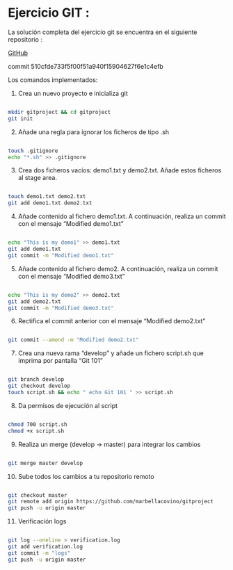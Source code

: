 
# Ejercicio GIT :

La solución completa del ejercicio git se encuentra en el siguiente repositorio :

[GitHub](https://github.com/marbellacovino/gitproject)

commit 510cfde733f5f00f51a940f15904627f6e1c4efb

Los comandos implementados:

1. Crea un nuevo proyecto e inicializa git
```sh

mkdir gitproject && cd gitproject
git init

```
2. Añade una regla para ignorar los ficheros de tipo .sh
```sh

touch .gitignore
echo "*.sh" >> .gitignore

```
3. Crea dos ficheros vacíos: demo1.txt y demo2.txt. Añade estos ficheros al stage
area.
```sh

touch demo1.txt demo2.txt
git add demo1.txt demo2.txt

```

4. Añade contenido al fichero demo1.txt. A continuación, realiza un commit con el
mensaje “Modified demo1.txt”

```sh

echo "This is my demo1" >> demo1.txt
git add demo1.txt
git commit -m "Modified demo1.txt"

```
5. Añade contenido al fichero demo2. A continuación, realiza un commit con el
mensaje “Modified demo3.txt”

```sh

echo "This is my demo2" >> demo2.txt
git add demo2.txt
git commit -m "Modified demo3.txt"

```

6. Rectifica el commit anterior con el mensaje “Modified demo2.txt”

```sh

git commit --amend -m "Modified demo2.txt"

```

7. Crea una nueva rama “develop” y añade un fichero script.sh que imprima por
pantalla “Git 101”

```sh

git branch develop
git checkout develop
touch script.sh && echo " echo Git 101 " >> script.sh

```

8. Da permisos de ejecución al script

```sh

chmod 700 script.sh
chmod +x script.sh

```

9. Realiza un merge (develop -> master) para integrar los cambios

```sh

git merge master develop

```

10. Sube todos los cambios a tu repositorio remoto

```sh

git checkout master 
git remote add origin https://github.com/marbellacovino/gitproject
git push -u origin master

```

11. Verificación logs 

```sh

git log --oneline > verification.log
git add verification.log
git commit -m "logs"
git push -u origin master 

```